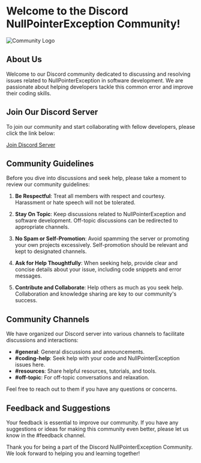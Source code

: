 # Welcome to the Discord NullPointerException Community!

![Community Logo](https://avatars.githubusercontent.com/u/143850027?s=200&v=4)

## About Us

Welcome to our Discord community dedicated to discussing and resolving issues related to NullPointerException in software development. We are passionate about helping developers tackle this common error and improve their coding skills.

## Join Our Discord Server

To join our community and start collaborating with fellow developers, please click the link below:

[Join Discord Server](https://discord.gg/Qr6KCNZv)

## Community Guidelines

Before you dive into discussions and seek help, please take a moment to review our community guidelines:

1. **Be Respectful**: Treat all members with respect and courtesy. Harassment or hate speech will not be tolerated.

2. **Stay On Topic**: Keep discussions related to NullPointerException and software development. Off-topic discussions can be redirected to appropriate channels.

3. **No Spam or Self-Promotion**: Avoid spamming the server or promoting your own projects excessively. Self-promotion should be relevant and kept to designated channels.

4. **Ask for Help Thoughtfully**: When seeking help, provide clear and concise details about your issue, including code snippets and error messages.

5. **Contribute and Collaborate**: Help others as much as you seek help. Collaboration and knowledge sharing are key to our community's success.

## Community Channels

We have organized our Discord server into various channels to facilitate discussions and interactions:

- **#general**: General discussions and announcements.
- **#coding-help**: Seek help with your code and NullPointerException issues here.
- **#resources**: Share helpful resources, tutorials, and tools.
- **#off-topic**: For off-topic conversations and relaxation.

Feel free to reach out to them if you have any questions or concerns.

## Feedback and Suggestions

Your feedback is essential to improve our community. If you have any suggestions or ideas for making this community even better, please let us know in the #feedback channel.

Thank you for being a part of the Discord NullPointerException Community. We look forward to helping you and learning together!
